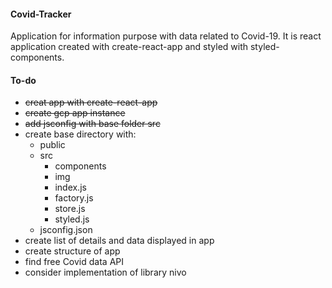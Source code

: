 #### Covid-Tracker
Application for information purpose with data related to Covid-19. It is react application created with create-react-app and styled with styled-components.

#### To-do
* <s>creat app with create-react-app</s>
* <s>create gcp app instance</s>
* <s>add jsconfig with base folder src</s>
* create base directory with:
  * public
  * src
    * components
    * img
     * index.js
     * factory.js
     * store.js
     * styled.js
  * jsconfig.json
* create list of details and data displayed in app
* create structure of app
* find free Covid data API
* consider implementation of library nivo
